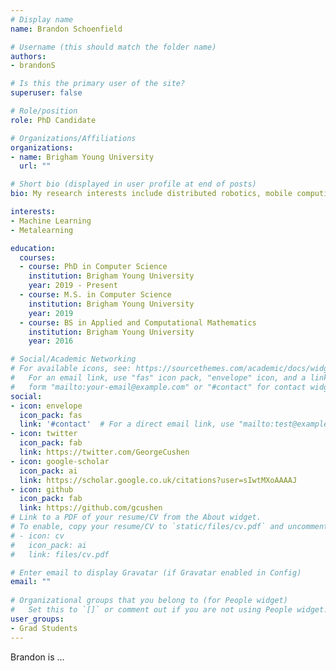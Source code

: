 ```yaml
---
# Display name
name: Brandon Schoenfield

# Username (this should match the folder name)
authors:
- brandonS

# Is this the primary user of the site?
superuser: false

# Role/position
role: PhD Candidate

# Organizations/Affiliations
organizations:
- name: Brigham Young University
  url: ""

# Short bio (displayed in user profile at end of posts)
bio: My research interests include distributed robotics, mobile computing and programmable matter.

interests:
- Machine Learning
- Metalearning

education:
  courses:
  - course: PhD in Computer Science
    institution: Brigham Young University
    year: 2019 - Present
  - course: M.S. in Computer Science
    institution: Brigham Young University
    year: 2019
  - course: BS in Applied and Computational Mathematics
    institution: Brigham Young University
    year: 2016

# Social/Academic Networking
# For available icons, see: https://sourcethemes.com/academic/docs/widgets/#icons
#   For an email link, use "fas" icon pack, "envelope" icon, and a link in the
#   form "mailto:your-email@example.com" or "#contact" for contact widget.
social:
- icon: envelope
  icon_pack: fas
  link: '#contact'  # For a direct email link, use "mailto:test@example.org".
- icon: twitter
  icon_pack: fab
  link: https://twitter.com/GeorgeCushen
- icon: google-scholar
  icon_pack: ai
  link: https://scholar.google.co.uk/citations?user=sIwtMXoAAAAJ
- icon: github
  icon_pack: fab
  link: https://github.com/gcushen
# Link to a PDF of your resume/CV from the About widget.
# To enable, copy your resume/CV to `static/files/cv.pdf` and uncomment the lines below.  
# - icon: cv
#   icon_pack: ai
#   link: files/cv.pdf

# Enter email to display Gravatar (if Gravatar enabled in Config)
email: ""
  
# Organizational groups that you belong to (for People widget)
#   Set this to `[]` or comment out if you are not using People widget.  
user_groups:
- Grad Students
---
```


Brandon is ...